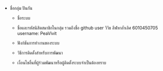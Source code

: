 - ชื่อกลุ่ม  ปันกัน
    - ชื่อระบบ
    - ชื่อและรหัสนิสิตสมาชิกในกลุ่ม รวมถึงชื่อ github user 
            วิวิธ ลีฬหาล้ำเลิศ 6010450705 username: PeaVivit

    - ฟังก์ชันการทำงานของระบบ 

    - วิธีการติดตั้งสำหรับการพัฒนา

    - เงื่อนไขอื่นที่ผู้ร่วมพัฒนาหรือผู้ติดตั้งระบบจำเป็นต้องทราบ